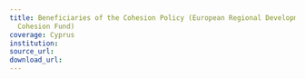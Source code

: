 ```yaml
---
title: Beneficiaries of the Cohesion Policy (European Regional Development Fund and
  Cohesion Fund)
coverage: Cyprus
institution: 
source_url: 
download_url: 
---
```

